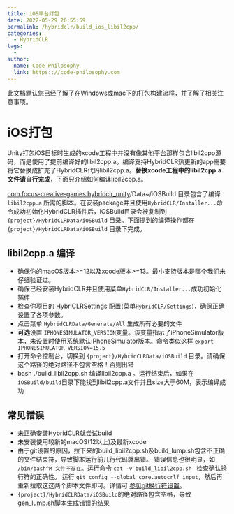 ```yaml
---
title: iOS平台打包
date: 2022-05-29 20:55:59
permalink: /hybridclr/build_ios_libil2cpp/
categories:
  - HybridCLR
tags:
  - 
author: 
  name: Code Philosophy
  link: https:://code-philosophy.com
---
```


此文档默认您已经了解了在Windows或mac下的打包构建流程，并了解了相关注意事项。

# iOS打包


Unity打包iOS目标时生成的xcode工程中并没有像其他平台那样包含libil2cpp源码，而是使用了提前编译好的libil2cpp.a。编译支持HybridCLR热更新的app需要将它替换成扩充了HybridCLR代码libil2cpp.a。**替换xcode工程中的libil2cpp.a文件请自行完成**，下面只介绍如何编译libil2cpp.a。

[com.focus-creative-games.hybridclr_unity](https://github.com/focus-creative-games/hybridclr_unity)/Data~/iOSBuild 目录包含了编译 `libil2cpp.a` 所需的脚本。在安装package并且使用`HybridCLR/Installer...`命令成功初始化HybridCLR插件后，iOSBuild目录会被复制到`{project}/HybridCLRData/iOSBuild` 目录。下面提到的编译操作都在 `{project}/HybridCLRData/iOSBuild` 目录下完成。


## libil2cpp.a 编译

- 确保你的macOS版本>=12以及xcode版本>=13。最小支持版本是哪个我们未仔细验证过。
- 确保已经安装HybridCLR并且使用菜单`HybridCLR/Installer...`成功初始化插件
- 检查你项目的 HybriCLRSettings 配置(菜单`HybridCLR/Settings`)，确保正确设置了各项参数。
- 点击菜单 `HybridCLRData/Generate/All` 生成所有必要的文件
- **可选**设置 `IPHONESIMULATOR_VERSION`变量。该变量指示了iPhoneSimulator版本，未设置时使用系统默认iPhoneSimulator版本。命令类似这样 `export IPHONESIMULATOR_VERSION=15.5`
- 打开命令控制台，切换到 `{project}/HybridCLRData/iOSBuild` 目录。请确保这个路径的绝对路径不包含空格！否则出错
- bash ./build_libil2cpp.sh 编译libil2cpp.a 。运行结束后，如果在`iOSBuild/build`目录下能找到libil2cpp.a文件并且size大于60M，表示编译成功


## 常见错误

- 未正确安装HybridCLR就尝试build
- 未安装使用较新的macOS(12以上)及最新xcode
- 由于git设置的原因，拉下来的build_libil2cpp.sh及build_lump.sh包含不正确的文件结束符，导致脚本运行前几行代码就出错。 错误信息也很明显，如 `/bin/bash^M 文件不存在`。运行命令 `cat -v build_libil2cpp.sh ` 检查确认换行符的正确性。 运行 `git config --global core.autocrlf input`，然后再重新拉取这这两个脚本文件即可。详情可 [参见git换行符设置](https://docs.github.com/cn/get-started/getting-started-with-git/configuring-git-to-handle-line-endings)。
- `{project}/HybridCLRData/iOSBuild`的绝对路径包含空格，导致gen_lump.sh脚本生成错误的结果

